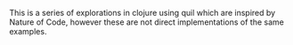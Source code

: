This is a series of explorations in clojure using quil which are inspired by Nature of Code,
however these are not direct implementations of the same examples.
